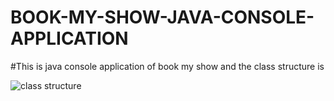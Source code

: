 # BOOK-MY-SHOW-JAVA-CONSOLE-APPLICATION

#This is java console application of book my show and the class structure is




![class structure](https://github.com/user-attachments/assets/462ab923-8cca-406f-83a3-4c910704a5b2)
